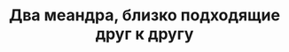 ---
title: Два меандра, близко подходящие друг к другу
location: Река Демьянка. Уватский район, Тюменская область, Россия
thumb_width: 203
taxonomy:
    tag:
        - main_gallery
---